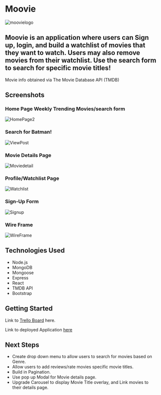 # Moovie

![moovielogo](https://i.imgur.com/fwDSUCM.png)
## Moovie is an application where users can Sign up, login, and build a watchlist of movies that they want to watch. Users may also remove movies from their watchlist. Use the search form to search for specific movie titles!

Movie info obtained via The Movie Database API (TMDB)


## Screenshots





### Home Page Weekly Trending Movies/search form
![HomePage2](https://i.imgur.com/NwgdgHj.png)

### Search for Batman!
![ViewPost](https://i.imgur.com/pwd4I94.jpg)

### Movie Details Page
![Moviedetail](https://i.imgur.com/BUFPdmR.png)

### Profile/Watchlist Page
![Watchlist](https://i.imgur.com/cDDyVoa.png)

### Sign-Up Form
![Signup](https://i.imgur.com/jcDqUBF.png)

### Wire Frame 
![WireFrame](https://i.imgur.com/GBlUNAj.png)

## Technologies Used

- Node.js
- MongoDB
- Mongoose
- Express
- React
- TMDB API
- Bootstrap

## Getting Started

Link to [Trello Board](https://trello.com/b/6UZMdcRC/project-4) here.

Link to deployed Application [here](https://m00vieapp.herokuapp.com/)


## Next Steps

- Create drop down menu to allow users to search for movies based on Genre.
- Allow users to add reviews/rate movies specific movie titles.
- Build in Pagination.
- Use pop up Modal for Movie details page.
- Upgrade Carousel to display Movie Title overlay, and Link movies to their details page.
